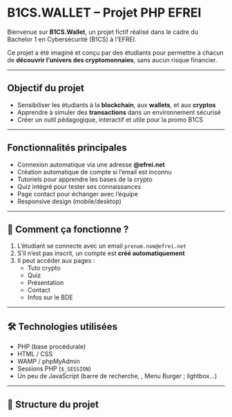 #  B1CS.WALLET – Projet PHP EFREI

Bienvenue sur **B1CS.Wallet**, un projet fictif réalisé dans le cadre du Bachelor 1 en Cybersécurité (B1CS) à l'EFREI.

Ce projet a été imaginé et conçu par des étudiants pour permettre à chacun de **découvrir l’univers des cryptomonnaies**, sans aucun risque financier.

---

##  Objectif du projet

- Sensibiliser les étudiants à la **blockchain**, aux **wallets**, et aux **cryptos**
- Apprendre à simuler des **transactions** dans un environnement sécurisé
- Créer un outil pédagogique, interactif et utile pour la promo B1CS

---

##  Fonctionnalités principales

-  Connexion automatique via une adresse **@efrei.net**
-  Création automatique de compte si l’email est inconnu
-  Tutoriels pour apprendre les bases de la crypto
-  Quiz intégré pour tester ses connaissances
-  Page contact pour échanger avec l’équipe
-  Responsive design (mobile/desktop)

---

## 🔧 Comment ça fonctionne ?

1. L’étudiant se connecte avec un email `prenom.nom@efrei.net`
2. S’il n’est pas inscrit, un compte est **créé automatiquement**
3. Il peut accéder aux pages :
   - Tuto crypto
   - Quiz
   - Présentation
   - Contact
   - Infos sur le BDE

---

## 🛠 Technologies utilisées

- PHP (base procédurale)
- HTML / CSS
- WAMP / phpMyAdmin
- Sessions PHP (`$_SESSION`)
- Un peu de JavaScript (barre de recherche, , Menu Burger ; lightbox…)

---

## 📁 Structure du projet

